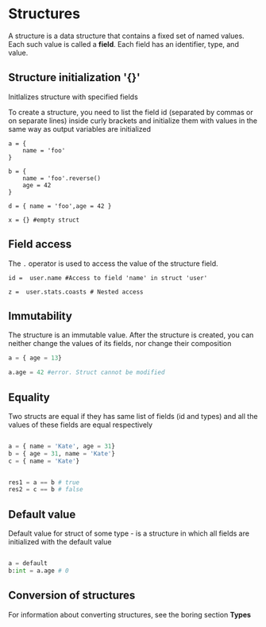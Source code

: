 # Structures 

A structure is a data structure that contains a fixed set of named values.
Each such value is called a **field**. Each field has an identifier, type, and value.

## Structure initialization '{}' 

Initlalizes structure with specified fields 

To create a structure, you need to list the field id (separated by commas or on separate lines) inside curly brackets and initialize them with values in the same way as output variables are initialized
```
a = {
	name = 'foo'
}

b = {
	name = 'foo'.reverse()
	age = 42
}

d = { name = 'foo',age = 42 }

x = {} #empty struct
```

## Field access  

The `.` operator is used to access the value of the structure field.

```
id =  user.name #Access to field 'name' in struct 'user'

z =  user.stats.coasts # Nested access
```

## Immutability

The structure is an immutable value. After the structure is created, you can
neither change the values of its fields, nor change their composition

```py
a = { age = 13}

a.age = 42 #error. Struct cannot be modified
```

## Equality

Two structs are equal if they has same list of fields (id and types) and all the values of these fields are equal respectively 

```py

a = { name = 'Kate', age = 31}
b = { age = 31, name = 'Kate'}
c = { name = 'Kate'}


res1 = a == b # true
res2 = c == b # false
```

## Default value

Default value for struct of some type - is a structure in which all fields are initialized with the default value

```py

a = default
b:int = a.age # 0
```

## Conversion of structures

For information about converting structures, see the boring section **Types**

